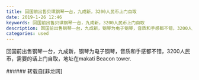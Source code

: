 ```yaml
---
title: 回国前出售贝琪钢琴一台，九成新，3200人民币上门自取
date: 2019-1-26 12:46
keywords: 回国前出售贝琪钢琴一台，九成新，3200人民币上门自取
description: 回国前出售钢琴一台，九成新，钢琴为电子钢琴，音质和手感都不错，3200人民币，需要的话上门自取，地址在makati Beacon tower.
categories: used
---
```

<td class="t_f" id="postmessage_2806207">

回国前出售钢琴一台，九成新，钢琴为电子钢琴，音质和手感都不错，3200人民币，需要的话上门自取，地址在makati Beacon tower.<br/>
<img alt="" border="0" class="zoom" data-cf-modified-35552566cb70e01f3c12b9f9-="" file="http://www.flw.ph/data/appbyme/upload/image/201901/26/c2alq90YGDgL.jpg" id="aimg_VQnGS" lazyloadthumb="1" onclick="" onmouseover="" src="http://www.flw.ph/data/appbyme/upload/image/201901/26/c2alq90YGDgL.jpg"/><br/>
</td>
###### 转载自[菲龙网]